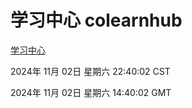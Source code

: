 # 学习中心 colearnhub
[学习中心](http://219.139.197.74:56308/colearnhub/)

2024年 11月 02日 星期六 22:40:02 CST

2024年 11月 02日 星期六 14:40:02 GMT
